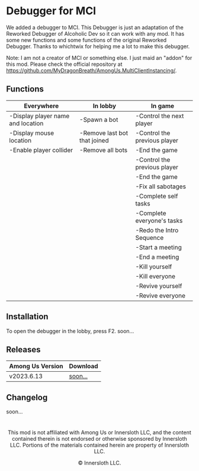 # Debugger for MCI

We added a debugger to MCI. This Debugger is just an adaptation of the Reworked Debugger of Alcoholic Dev so it can work with any mod. It has some new functions and some functions of the original Reworked Debugger. Thanks to whichtwix for helping me a lot to make this debugger.

Note: I am not a creator of MCI or something else. I just maid an "addon" for this mod. Please check the official repository at https://github.com/MyDragonBreath/AmongUs.MultiClientInstancing/.

## Functions

|Everywhere|In lobby|In game|
|----------|----------|----------|
|-Display player name and location|-Spawn a bot|-Control the next player|
|-Display mouse location|-Remove last bot that joined|-Control the previous player|
|-Enable player collider|-Remove all bots|-End the game|
|||-Control the previous player|
|||-End the game|
|||-Fix all sabotages|
|||-Complete self tasks|
|||-Complete everyone's tasks|
|||-Redo the Intro Sequence|
|||-Start a meeting|
|||-End a meeting|
|||-Kill yourself|
|||-Kill everyone|
|||-Revive yourself|
|||-Revive everyone|

## Installation

To open the debugger in the lobby, press F2. soon...

## Releases

| Among Us Version | Download |
|----------|-------------|
| v2023.6.13 | [soon...]()

## Changelog

soon...

#
<p align="center">This mod is not affiliated with Among Us or Innersloth LLC, and the content contained therein is not endorsed or otherwise sponsored by Innersloth LLC. Portions of the materials contained herein are property of Innersloth LLC.</p>
<p align="center">© Innersloth LLC.</p>
